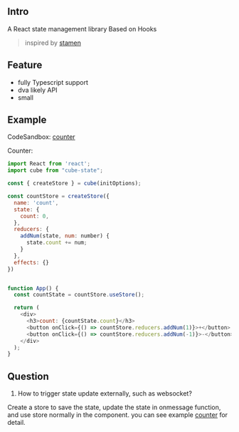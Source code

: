 
## Intro

A React state management library Based on Hooks
>  inspired by [stamen](https://github.com/forsigner/stamen)


## Feature

* fully Typescript support
* dva likely API
* small


## Example
CodeSandbox: [counter](https://codesandbox.io/s/count-4ng8l)

Counter:
```javascript
import React from 'react';
import cube from "cube-state";

const { createStore } = cube(initOptions);

const countStore = createStore({
  name: 'count',
  state: {
    count: 0,
  },
  reducers: {
    addNum(state, num: number) {
      state.count += num;
    }
  },
  effects: {}
})


function App() {
  const countState = countStore.useStore();

  return (
    <div>
      <h3>count: {countState.count}</h3>
      <button onClick={() => countStore.reducers.addNum(1)}>+</button>
      <button onClick={() => countStore.reducers.addNum(-1)}>-</button>
    </div>
  );
}
```


## Question
1. How to trigger state update externally, such as websocket?

Create a store to save the state, update the state in onmessage function, and use store normally in the component.
you can see example [counter](https://codesandbox.io/s/count-cfwuy) for detail.


